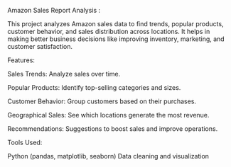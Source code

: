 Amazon Sales Report Analysis : 

This project analyzes Amazon sales data to find trends, popular products, customer behavior, and sales distribution across locations. It helps in making better business decisions like improving inventory, marketing, and customer satisfaction.

Features:

Sales Trends: Analyze sales over time.

Popular Products: Identify top-selling categories and sizes.

Customer Behavior: Group customers based on their purchases.

Geographical Sales: See which locations generate the most revenue.

Recommendations: Suggestions to boost sales and improve operations.

Tools Used:

Python (pandas, matplotlib, seaborn)
Data cleaning and visualization
